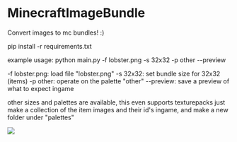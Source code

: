 # MinecraftImageBundle
Convert images to mc bundles! :)


pip install -r requirements.txt


example usage:
python main.py -f lobster.png -s 32x32 -p other --preview

-f lobster.png: load file "lobster.png" 
-s 32x32: set bundle size for 32x32 (items)
-p other: operate on the palette "other"
--preview: save a preview of what to expect ingame

other sizes and palettes are available, this even supports texturepacks
just make a collection of the item images and their id's ingame, and make a new folder under "palettes"

![](output/lobster128x128_preview.png)
